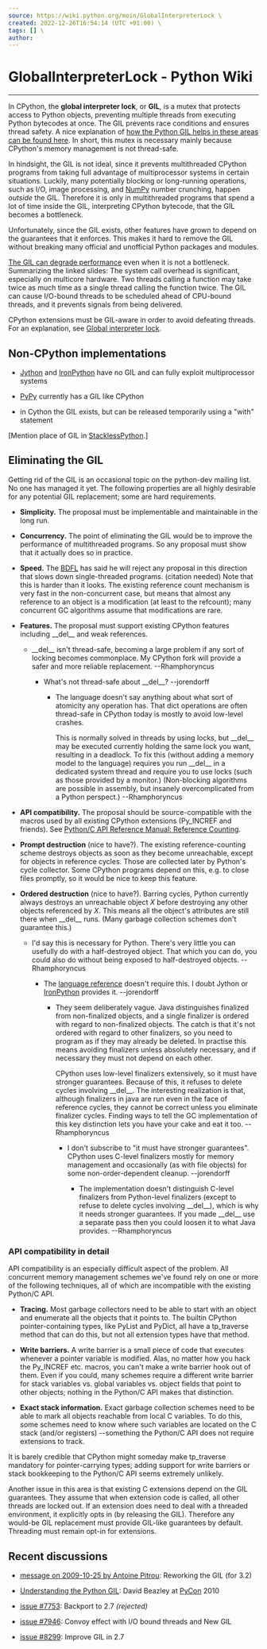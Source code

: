 ```yaml
---
source: https://wiki.python.org/moin/GlobalInterpreterLock \
created: 2022-12-26T16:54:14 (UTC +01:00) \
tags: [] \
author: 
---
```


# GlobalInterpreterLock - Python Wiki
---
In CPython, the **global interpreter lock**, or **GIL**, is a mutex that protects access to Python objects, preventing
multiple threads from executing Python bytecodes at once. The GIL prevents race conditions and ensures thread safety. A
nice explanation
of [how the Python GIL helps in these areas can be found here](https://python.land/python-concurrency/the-python-gil).
In short, this mutex is necessary mainly because CPython's memory management is not thread-safe.

In hindsight, the GIL is not ideal, since it prevents multithreaded CPython programs from taking full advantage of
multiprocessor systems in certain situations. Luckily, many potentially blocking or long-running operations, such as
I/O, image processing, and [NumPy](https://wiki.python.org/moin/NumPy) number crunching, happen _outside_ the GIL.
Therefore it is only in multithreaded programs that spend a lot of time inside the GIL, interpreting CPython bytecode,
that the GIL becomes a bottleneck.

Unfortunately, since the GIL exists, other features have grown to depend on the guarantees that it enforces. This makes
it hard to remove the GIL without breaking many official and unofficial Python packages and modules.

[The GIL can degrade performance](http://www.dabeaz.com/python/GIL.pdf) even when it is not a bottleneck. Summarizing
the linked slides: The system call overhead is significant, especially on multicore hardware. Two threads calling a
function may take twice as much time as a single thread calling the function twice. The GIL can cause I/O-bound threads
to be scheduled ahead of CPU-bound threads, and it prevents signals from being delivered.

CPython extensions must be GIL-aware in order to avoid defeating threads. For an explanation,
see [Global interpreter lock](https://docs.python.org/3/c-api/init.html#thread-state-and-the-global-interpreter-lock).

## Non-CPython implementations

- [Jython](https://wiki.python.org/moin/Jython) and [IronPython](https://wiki.python.org/moin/IronPython) have no GIL
  and can fully exploit multiprocessor systems

- [PyPy](https://wiki.python.org/moin/PyPy) currently has a GIL like CPython

- in Cython the GIL exists, but can be released temporarily using a "with" statement

\[Mention place of GIL in [StacklessPython](https://wiki.python.org/moin/StacklessPython).\]

## Eliminating the GIL

Getting rid of the GIL is an occasional topic on the python-dev mailing list. No one has managed it yet. The following
properties are all highly desirable for any potential GIL replacement; some are hard requirements.

- **Simplicity.** The proposal must be implementable and maintainable in the long run.

- **Concurrency.** The point of eliminating the GIL would be to improve the performance of multithreaded programs. So
  any proposal must show that it actually does so in practice.

- **Speed.** The [BDFL](https://wiki.python.org/moin/BDFL) has said he will reject any proposal in this direction that
  slows down single-threaded programs. (citation needed) Note that this is harder than it looks. The existing reference
  count mechanism is very fast in the non-concurrent case, but means that almost any reference to an object is a
  modification (at least to the refcount); many concurrent GC algorithms assume that modifications are rare.

- **Features.** The proposal must support existing CPython features including \_\_del\_\_ and weak references.

    - \_\_del\_\_ isn't thread-safe, becoming a large problem if any sort of locking becomes commonplace. My CPython
      fork will provide a safer and more reliable replacement. --Rhamphoryncus

        - What's not thread-safe about \_\_del\_\_? --jorendorff

            - The language doesn't say anything about what sort of atomicity any operation has. That dict operations are
              often thread-safe in CPython today is mostly to avoid low-level crashes.

              This is normally solved in threads by using locks, but \_\_del\_\_ may be executed currently holding the
              same lock you want, resulting in a deadlock. To fix this (without adding a memory model to the language)
              requires you run \_\_del\_\_ in a dedicated system thread and require you to use locks (such as those
              provided by a monitor.) (Non-blocking algorithms are possible in assembly, but insanely overcomplicated
              from a Python perspect.) --Rhamphoryncus

- **API compatibility.** The proposal should be source-compatible with the macros used by all existing CPython
  extensions (Py\_INCREF and friends).
  See [Python/C API Reference Manual: Reference Counting](http://docs.python.org/api/countingRefs.html).

- **Prompt destruction** (nice to have?). The existing reference-counting scheme destroys objects as soon as they become
  unreachable, except for objects in reference cycles. Those are collected later by Python's cycle collector. Some
  CPython programs depend on this, e.g. to close files promptly, so it would be nice to keep this feature.

- **Ordered destruction** (nice to have?). Barring cycles, Python currently always destroys an unreachable object _X_
  before destroying any other objects referenced by _X_. This means all the object's attributes are still there when
  \_\_del\_\_ runs. (Many garbage collection schemes don't guarantee this.)

    - I'd say this is necessary for Python. There's very little you can usefully do with a half-destroyed object. That
      which you can do, you could also do without being exposed to half-destroyed objects. --Rhamphoryncus
        - The [language reference](http://docs.python.org/ref/customization.html) doesn't require this. I doubt Jython
          or [IronPython](https://wiki.python.org/moin/IronPython) provides it. --jorendorff

            - They seem deliberately vague. Java distinguishes finalized from non-finalized objects, and a single
              finalizer is ordered with regard to non-finalized objects. The catch is that it's not ordered with regard
              to other finalizers, so you need to program as if they may already be deleted. In practise this means
              avoiding finalizers unless absolutely necessary, and if necessary they must not depend on each other.

              CPython uses low-level finalizers extensively, so it must have stronger guarantees. Because of this, it
              refuses to delete cycles involving \_\_del\_\_. The interesting realization is that, although finalizers
              in java are run even in the face of reference cycles, they cannot be correct unless you eliminate
              finalizer cycles. Finding ways to tell the GC implementation of this key distinction lets you have your
              cake and eat it too. --Rhamphoryncus

                - I don't subscribe to "it must have stronger guarantees". CPython uses C-level finalizers mostly for
                  memory management and occasionally (as with file objects) for some non-order-dependent cleanup.
                  --jorendorff

                    - The implementation doesn't distinguish C-level finalizers from Python-level finalizers (except to
                      refuse to delete cycles involving \_\_del\_\_), which is why it needs stronger guarantees. If you
                      made \_\_del\_\_ use a separate pass then you could loosen it to what Java provides.
                      --Rhamphoryncus

### API compatibility in detail

API compatibility is an especially difficult aspect of the problem. All concurrent memory management schemes we've found
rely on one or more of the following techniques, all of which are incompatible with the existing Python/C API.

- **Tracing.** Most garbage collectors need to be able to start with an object and enumerate all the objects that it
  points to. The builtin CPython pointer-containing types, like PyList and PyDict, all have a tp\_traverse method that
  can do this, but not all extension types have that method.

- **Write barriers.** A write barrier is a small piece of code that executes whenever a pointer variable is modified.
  Alas, no matter how you hack the Py\_INCREF etc. macros, you can't make a write barrier hook out of them. Even if you
  could, many schemes require a different write barrier for stack variables vs. global variables vs. object fields that
  point to other objects; nothing in the Python/C API makes that distinction.

- **Exact stack information.** Exact garbage collection schemes need to be able to mark all objects reachable from local
  C variables. To do this, some schemes need to know where such variables are located on the C stack (and/or registers)
  --something the Python/C API does not require extensions to track.

It is barely credible that CPython might someday make tp\_traverse mandatory for pointer-carrying types; adding support
for write barriers or stack bookkeeping to the Python/C API seems extremely unlikely.

Another issue in this area is that existing C extensions depend on the GIL guarantees. They assume that when extension
code is called, all other threads are locked out. If an extension does need to deal with a threaded environment, it
explicitly opts in (by releasing the GIL). Therefore any would-be GIL replacement must provide GIL-like guarantees by
default. Threading must remain opt-in for extensions.

## Recent discussions

- [message on 2009-10-25 by Antoine Pitrou](http://mail.python.org/pipermail/python-dev/2009-October/093321.html):
  Reworking the GIL (for 3.2)

- [Understanding the Python GIL](http://www.dabeaz.com/GIL/): David Beazley
  at [PyCon](https://wiki.python.org/moin/PyCon) 2010

- [issue #7753](http://bugs.python.org/issue7753): Backport to 2.7 _(rejected)_

- [issue #7946](http://bugs.python.org/issue7946): Convoy effect with I/O bound threads and New GIL

- [issue #8299](http://bugs.python.org/issue8299): Improve GIL in 2.7
